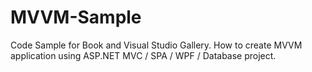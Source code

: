 # MVVM-Sample
Code Sample for Book and Visual Studio Gallery. How to create MVVM application using ASP.NET MVC / SPA / WPF / Database project.
